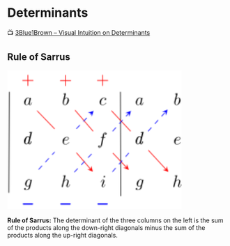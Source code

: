 # Determinants

📺 [3Blue1Brown – Visual Intuition on Determinants](https://www.youtube.com/watch?v=Ip3X9LOh2dk&ab_channel=3Blue1Brown)

## Rule of Sarrus

<img src="../assets/rule-of-sarrus.svg" alt="Rule of Sarrus" width="400"/>


**Rule of Sarrus:** The determinant of the three columns on the left is the sum of the products along the down-right diagonals minus the sum of the products along the up-right diagonals.


<!-- TODO: Add intuition and formal properties of determinants -->
